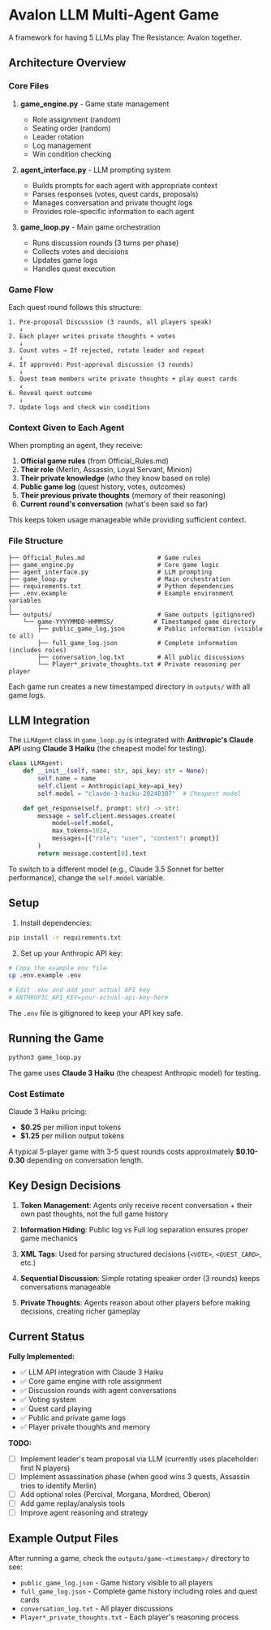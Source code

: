 # Avalon LLM Multi-Agent Game

A framework for having 5 LLMs play The Resistance: Avalon together.

## Architecture Overview

### Core Files

1. **game_engine.py** - Game state management
   - Role assignment (random)
   - Seating order (random)
   - Leader rotation
   - Log management
   - Win condition checking

2. **agent_interface.py** - LLM prompting system
   - Builds prompts for each agent with appropriate context
   - Parses responses (votes, quest cards, proposals)
   - Manages conversation and private thought logs
   - Provides role-specific information to each agent

3. **game_loop.py** - Main game orchestration
   - Runs discussion rounds (3 turns per phase)
   - Collects votes and decisions
   - Updates game logs
   - Handles quest execution

### Game Flow

Each quest round follows this structure:

```
1. Pre-proposal Discussion (3 rounds, all players speak)
   ↓
2. Each player writes private thoughts + votes
   ↓
3. Count votes → If rejected, rotate leader and repeat
   ↓
4. If approved: Post-approval discussion (3 rounds)
   ↓
5. Quest team members write private thoughts + play quest cards
   ↓
6. Reveal quest outcome
   ↓
7. Update logs and check win conditions
```

### Context Given to Each Agent

When prompting an agent, they receive:

1. **Official game rules** (from Official_Rules.md)
2. **Their role** (Merlin, Assassin, Loyal Servant, Minion)
3. **Their private knowledge** (who they know based on role)
4. **Public game log** (quest history, votes, outcomes)
5. **Their previous private thoughts** (memory of their reasoning)
6. **Current round's conversation** (what's been said so far)

This keeps token usage manageable while providing sufficient context.

### File Structure

```
├── Official_Rules.md                    # Game rules
├── game_engine.py                       # Core game logic
├── agent_interface.py                   # LLM prompting
├── game_loop.py                         # Main orchestration
├── requirements.txt                     # Python dependencies
├── .env.example                         # Example environment variables
│
└── outputs/                             # Game outputs (gitignored)
    └── game-YYYYMMDD-HHMMSS/           # Timestamped game directory
        ├── public_game_log.json         # Public information (visible to all)
        ├── full_game_log.json           # Complete information (includes roles)
        ├── conversation_log.txt         # All public discussions
        └── Player*_private_thoughts.txt # Private reasoning per player
```

Each game run creates a new timestamped directory in `outputs/` with all game logs.

## LLM Integration

The `LLMAgent` class in `game_loop.py` is integrated with **Anthropic's Claude API** using **Claude 3 Haiku** (the cheapest model for testing).

```python
class LLMAgent:
    def __init__(self, name: str, api_key: str = None):
        self.name = name
        self.client = Anthropic(api_key=api_key)
        self.model = "claude-3-haiku-20240307"  # Cheapest model

    def get_response(self, prompt: str) -> str:
        message = self.client.messages.create(
            model=self.model,
            max_tokens=1024,
            messages=[{"role": "user", "content": prompt}]
        )
        return message.content[0].text
```

To switch to a different model (e.g., Claude 3.5 Sonnet for better performance), change the `self.model` variable.

## Setup

1. Install dependencies:
```bash
pip install -r requirements.txt
```

2. Set up your Anthropic API key:
```bash
# Copy the example env file
cp .env.example .env

# Edit .env and add your actual API key
# ANTHROPIC_API_KEY=your-actual-api-key-here
```

The `.env` file is gitignored to keep your API key safe.

## Running the Game

```bash
python3 game_loop.py
```

The game uses **Claude 3 Haiku** (the cheapest Anthropic model) for testing.

### Cost Estimate

Claude 3 Haiku pricing:
- **$0.25** per million input tokens
- **$1.25** per million output tokens

A typical 5-player game with 3-5 quest rounds costs approximately **$0.10-0.30** depending on conversation length.

## Key Design Decisions

1. **Token Management**: Agents only receive recent conversation + their own past thoughts, not the full game history

2. **Information Hiding**: Public log vs Full log separation ensures proper game mechanics

3. **XML Tags**: Used for parsing structured decisions (`<VOTE>`, `<QUEST_CARD>`, etc.)

4. **Sequential Discussion**: Simple rotating speaker order (3 rounds) keeps conversations manageable

5. **Private Thoughts**: Agents reason about other players before making decisions, creating richer gameplay

## Current Status

**Fully Implemented:**
- ✅ LLM API integration with Claude 3 Haiku
- ✅ Core game engine with role assignment
- ✅ Discussion rounds with agent conversations
- ✅ Voting system
- ✅ Quest card playing
- ✅ Public and private game logs
- ✅ Player private thoughts and memory

**TODO:**
- [ ] Implement leader's team proposal via LLM (currently uses placeholder: first N players)
- [ ] Implement assassination phase (when good wins 3 quests, Assassin tries to identify Merlin)
- [ ] Add optional roles (Percival, Morgana, Mordred, Oberon)
- [ ] Add game replay/analysis tools
- [ ] Improve agent reasoning and strategy

## Example Output Files

After running a game, check the `outputs/game-<timestamp>/` directory to see:
- `public_game_log.json` - Game history visible to all players
- `full_game_log.json` - Complete game history including roles and quest cards
- `conversation_log.txt` - All player discussions
- `Player*_private_thoughts.txt` - Each player's reasoning process
